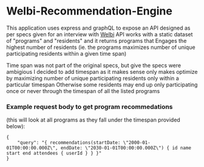 # Welbi-Recommendation-Engine

This application uses express and graphQL to expose an API designed as per specs given
for an interview with [Welbi](https://www.welbi.co/)
API works with a static dataset of "programs" and "residents"
and it returns programs that Engages the highest number of residents
(ie. the programs maximizes number of unique participating residents within a given time span)

Time span was not part of the original specs, but give the specs were ambigious
I decided to add timespan as it makes sense only makes optimize by
maximizing number of unique participating residents only within a particular timespan
Otherwise some residents may end up only participating once or never through the timespan of all the listed programs

### Example request body to get program recommedations
(this will look at all programs as they fall under the timespan provided below):
```
{
    "query": "{ recommendations(startDate: \"2000-01-01T00:00:00.000Z\", endDate: \"2030-01-01T00:00:00.000Z\") { id name start end attendees { userId } } }"
}
```

